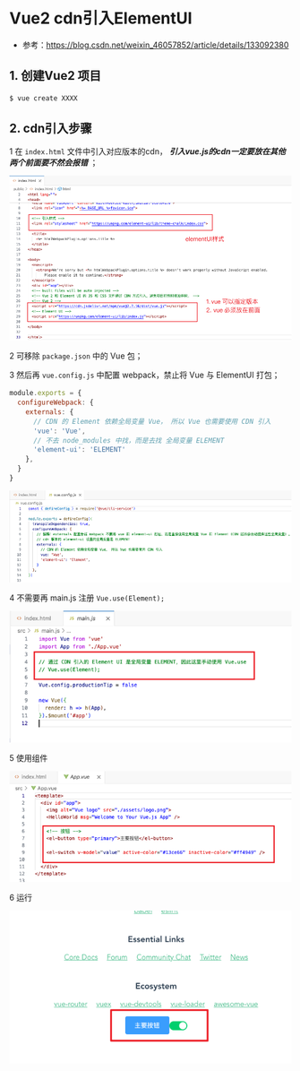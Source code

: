 

# Vue2 cdn引入ElementUI

* 参考：https://blog.csdn.net/weixin_46057852/article/details/133092380



## 1. 创建Vue2 项目

```sh
$ vue create XXXX
```



## 2. cdn引入步骤

1 在 `index.html` 文件中引入对应版本的cdn， ***引入vue.js的cdn一定要放在其他两个前面要不然会报错*** ；

![](images/001.png)



2 可移除 `package.json` 中的 Vue 包；



3 然后再 `vue.config.js` 中配置 webpack，禁止将 Vue 与 ElementUI 打包；

```js
module.exports = { 
  configureWebpack: {
    externals: {
      // CDN 的 Element 依赖全局变量 Vue， 所以 Vue 也需要使用 CDN 引入
      'vue': 'Vue',
      // 不去 node_modules 中找，而是去找 全局变量 ELEMENT
      'element-ui': 'ELEMENT'
    },
  }
}

```

![](images/002.png)



4 不需要再 main.js 注册 `Vue.use(Element);`

![](images/003.png)



5 使用组件

![](images/004.png)



6 运行

![](images/005.png)